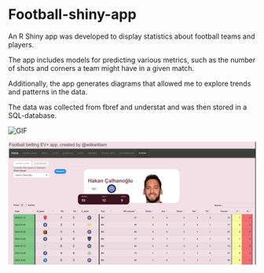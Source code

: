 # Football-shiny-app
An R Shiny app was developed to display statistics about football teams and players.

The app includes models for predicting various metrics, such as the number of shots and corners a team might have in a given match.

Additionally, the app generates diagrams that allowed me to explore trends and patterns in the data.

The data was collected from fbref and understat and was then stored in a SQL-database.


<img src="https://media.giphy.com/media/70x8vtFnVnQcdtmj4D/giphy.gif" alt="GIF" width="750" height="400" />

![player_hakan](./screenshot_player.png)
